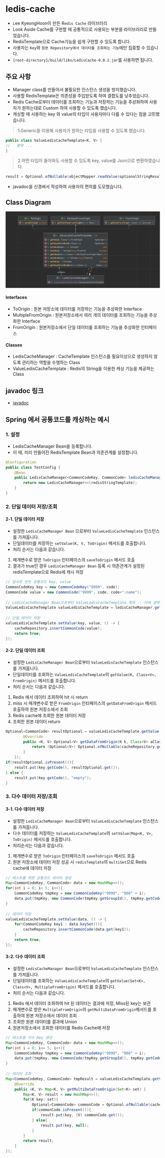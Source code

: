 # ledis-cache
- `L`ee KyeongHoon이 만든 R`edis Cache` 라이브러리
- Look Aside Cache를 구현할 때 공통적으로 사용되는 부분을 라이브러리로 만들었습니다.
- RedisTemplate으로 Cache기능을 쉽게 구현할 수 있도록 합니다.
- 사용자는 `Key`와 `원본 Repository에서 데이터를 조회하는 기능`에만 집중할 수 있습니다.
- `{root-directory}/build/libs/LedisCache-0.0.2.jar`를 사용하면 됩니다.

## 주요 사항
- Manager class를 만들어서 불필요한 인스턴스 생성을 방지했습니다.
- 사용할 RedisTemplate은 의존성을 주입받도록 하여 결합도를 낮추었습니다.
- Redis Cache로부터 데이터를 조회하는 기능과 저장하는 기능을 추상화하여 사용자가 원하는대로 Custom 하여 사용할 수 있도록 했습니다.
- 캐싱할 때 사용하는 key 와 value의 타입이 사용자마다 다를 수 있다는 점을 고민했습니다.
> 1.Generic을 이용해 사용자가 원하는 타입을 사용할 수 있도록 했습니다.
```java
public class ValueLedisCacheTemplate<K, V> {
//   중략 ... 
}
```
> 2.어떤 타입이 들어와도 사용할 수 있도록 key, value를 Json으로 변환하였습니다.
```java
result = Optional.ofNullable(objectMapper.readValue(optionalStringResult.get(), valueClass));
```
- javadoc을 신경써서 작성하여 사용자의 편의를 도모했습니다.
## Class Diagram

<img src="./README-resources/classdiagram.png" title="class diagram"/>

#### Interfaces
- ToOrigin : 원본 저장소에 데이터를 저장하는 기능을 추상화한 Interface
- MultipleFromOrigin : 원본저장소에서 여러 개의 데이터를 조회하는 기능을 추상화한 Interface
- FromOrigin : 원본저장소에서 단일 데이터를 조회하는 기능을 추상화한 인터페이스

#### Classes
- LedisCacheManager : CacheTemplate 인스턴스를 필요이상으로 생성하지 않도록 관리하는 역할을 수행하는 Class
- ValueLedisCacheTemplate : Redis의 String을 이용한 캐싱 기능을 제공하는 Class

## javadoc 링크
- [javadoc ](https://pongdangx2.github.io/ledis-cache/)

## Spring 에서 공통코드를 캐싱하는 예시

### 1. 설정
- LedisCacheManager Bean을 등록합니다. 
- 이 때, 미리 만들어진 RedisTemplate Bean과 의존관계를 설정합니다.

```java
@Configuration
public class TestConfig {
    @Bean
    public LedisCacheManager<CommonCodeKey, CommonCode> ledisCacheManager(RedisTemplate redisStringTemplate) {
        return new LedisCacheManager<>(redisStringTemplate);
    }
}
```

### 2. 단일 데이터 저장/조회

#### 2-1. 단일 데이터 저장

- 설정한 `LedisCacheManager Bean` 으로부터 `ValueLedisCacheTemplate` 인스턴스를 가져옵니다.
- 단일데이터를 저장하는 `setValue(K, V, ToOrigin)` 메서드를 호출합니다.
- 처리 순서는 다음과 같습니다.

1. 매개변수로 받은 `ToOrigin` 인터페이스의 `saveToOrigin` 메서드 호출
2. 결과가 true인 경우 `LedisCacheManager Bean` 등록 시 의존관계가 설정된 redisTemplate으로 Redis에 캐시 저장

```java
// 임시로 만든 공통코드 key, value
CommonCodeKey key = new CommonCodeKey("9999", code);
CommonCode value = new CommonCode("9999", code, code+":name");

// LedisCacheManager Bean으로부터 ValueLedisCacheTemplate 획득 -- 이하 생략
ValueLedisCacheTemplate valueLedisCacheTemplate = ledisCacheManager.getValueLedisCacheTemplate();

// 단일 데이터 저장
valueLedisCacheTemplate.setValue(key, value, () -> {
    cacheRepository.insertCommonCode(value);
    return true;
});
```

#### 2-2. 단일 데이터 조회

- 설정한 `LedisCacheManager Bean`으로부터 `ValueLedisCacheTemplate` 인스턴스를 가져옵니다.
- 단일데이터를 조회하는 `ValueLedisCacheTemplate`의 `getValue(K, Class<V>, FromOrigin)` 메서드를 호출합니다.
- 처리 순서는 다음과 같습니다.

1. Redis 에서 데이터 조회하여 hit 시 return
2. miss 시 매개변수로 받은 `FromOrigin` 인터페이스의 `getDataFromOrigin` 메서드 호출하여 원본 저장소에서 조회
3. Redis cache에 조회한 원본 데이터 저장
4. 조회한 원본 데이터 return

```java
Optional<CommonCode> resultOptional = valueLedisCacheTemplate.getValue(key, CommonCode.class, new FromOrigin() {
        @Override
        public <K, V> Optional<V> getDataFromOrigin(K k, Class<V> aClass) {
            return (Optional<V>) Optional.ofNullable(cacheRepository.getCommonCode(key));
        }
    });
if(resultOptional.isPresent()){
    result.put(key.getCode(), resultOptional.get());
} else {
    result.put(key.getCode(), "empty");
}
```

### 3. 다수 데이터 저장/조회

#### 3-1. 다수 데이터 저장

- 설정한 `LedisCacheManager Bean`으로부터 `ValueLedisCacheTemplate` 인스턴스를 가져옵니다.
- 다수 데이터를 저장하는 `ValueLedisCacheTemplate`의 `setValue(Map<K, V>, ToOrigin)` 메서드를 호출합니다.
- 처리순서는 다음과 같습니다.

1. 매개변수로 받은 `ToOrigin` 인터페이스의 `saveToOrigin` 메서드 호출
2. 원본 저장소에 데이터 저장 성공 시 `redisTemplate`의 `multiSet`으로 Redis cache에 데이터 저장

```java
// 테스트를 위한 공통코드 데이터 생성
Map<CommonCodeKey, CommonCode> data = new HashMap<>();
for(int i = 0; i< 5; i++){
    CommonCodeKey tmpKey = new CommonCodeKey("9999", "000" + i);
    data.put(tmpKey, new CommonCode(tmpKey.getGroupId(), tmpKey.getCode(), tmpKey.getCode() + "name"));
}

// 데이터 저장
valueLedisCacheTemplate.setValue(data, () -> {
    for(CommonCodeKey key1 : data.keySet()){
        cacheRepository.insertCommonCode(data.get(key1));
    }
    return true;
});
```

#### 3-2. 다수 데이터 조회

- 설정한 `LedisCacheManager Bean`으로부터 `ValueLedisCacheTemplate` 인스턴스를 가져옵니다.
- 단일데이터를 조회하는 `ValueLedisCacheTemplate`의 `getValue(Set<K>, Class<V>, MultipleFromOrigin)` 메서드를 호출합니다.
- 처리 순서는 다음과 같습니다.

1. Redis 에서 데이터 조회하여 hit 된 데이터는 결과에 저장, Miss된 key는 보관
2. 매개변수로 받은 `MultipleFromOrigin`의 `getMultiDataFromOrigin`메서드를 호출하여 원본 저장소에서 데이터 조회
3. 조회한 원본 데이터를 결과에 Union
4. 원본저장소에서 조회한 데이터를 Redis Cache에 저장

```java
// 테스트용 다수 Key 생성
Map<CommonCodeKey, CommonCode> data = new HashMap<>();
for(int i = 0; i<= 5; i++){
    CommonCodeKey tmpKey = new CommonCodeKey("9999", "000" + i);
    data.put(tmpKey, new CommonCode(tmpKey.getGroupId(), tmpKey.getCode(), tmpKey.getCode() + "name"));
}

// 데이터 조회
Map<CommonCodeKey, CommonCode> tmpResult = valueLedisCacheTemplate.getValue(data.keySet(), CommonCode.class, new MultipleFromOrigin() {
    @Override
    public <K, V> Map<K, V> getMultiDataFromOrigin(Set<K> set) {
        Map<K, V> result = new HashMap<>();
        for(K key: set){
            Optional<CommonCode> commonCode = Optional.ofNullable(cacheRepository.getCommonCode((CommonCodeKey) key));
            if(commonCode.isPresent()){
                result.put(key, (V) commonCode.get());
            } else{
                result.put(key, null);
            }
        }
        return result;
    }
});
```

